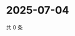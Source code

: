 # 2025-07-04

共 0 条

<!-- BEGIN ZHIHUVIDEO -->
<!-- 最后更新时间 Fri Jul 04 2025 00:14:28 GMT+0800 (China Standard Time) -->

<!-- END ZHIHUVIDEO -->
